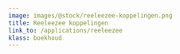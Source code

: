 ```yaml
---
image: images/@stock/reeleezee-koppelingen.png
title: Reeleezee koppelingen
link_to: /applications/reeleezee
klass: boekhoud
---
```

